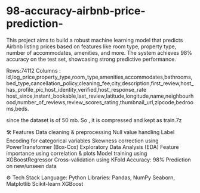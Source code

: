 # 98-accuracy-airbnb-price-prediction-

This project aims to build a robust machine learning model that predicts Airbnb listing prices based on features like room type, property type, number of accommodates, amenities, and more. The system achieves 98% accuracy on the test set, showcasing strong predictive performance.

Rows:74112
Columns : id,log_price,property_type,room_type,amenities,accommodates,bathrooms,bed_type,cancellation_policy,cleaning_fee,city,description,first_review,host_has_profile_pic,host_identity_verified,host_response_rate host_since,instant_bookable,last_review,latitude,longitude,name,neighbourhood,number_of_reviews,review_scores_rating,thumbnail_url,zipcode,bedrooms,beds.

since the dataset is of 50 mb. So , it is compressed and kept as train.7z

🛠️ Features
Data cleaning & preprocessing
Null value handling
Label Encoding for categorical variables
Skewness correction using PowerTransformer (Box-Cox)
Exploratory Data Analysis (EDA)
Feature importance using correlation & plots
Model training using XGBoostRegressor
Cross-validation using KFold
Accuracy: 98%
Prediction on new/unseen data

⚙️ Tech Stack
Language: Python
Libraries:
  Pandas, NumPy
  Seaborn, Matplotlib
  Scikit-learn
  XGBoost





